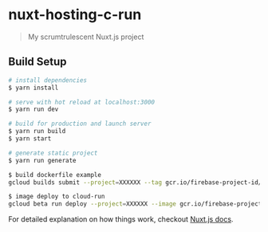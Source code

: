 # nuxt-hosting-c-run

> My scrumtrulescent Nuxt.js project

## Build Setup

``` bash
# install dependencies
$ yarn install

# serve with hot reload at localhost:3000
$ yarn run dev

# build for production and launch server
$ yarn run build
$ yarn start

# generate static project
$ yarn run generate

$ build dockerfile example
gcloud builds submit --project=XXXXXX --tag gcr.io/firebase-project-id/helloworld

$ image deploy to cloud-run
gcloud beta run deploy --project=XXXXXX --image gcr.io/firebase-project-id/helloworld
```

For detailed explanation on how things work, checkout [Nuxt.js docs](https://nuxtjs.org).
